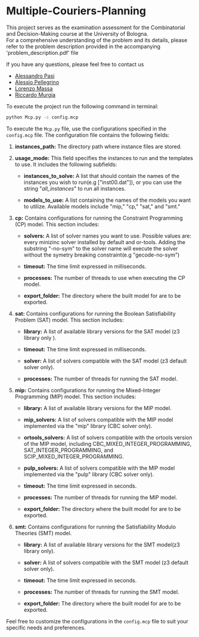 # Multiple-Couriers-Planning
This project serves as the examination assessment for the Combinatorial and Decision-Making course at the University of Bologna.  
For a comprehensive understanding of the problem and its details, please refer to the problem description provided in the accompanying 'problem_description.pdf' file

If you have any questions, please feel free to contact us  
- [Alessandro Pasi](mailto:alessandro.pasi8@studio.unibo.it)
- [Alessio Pellegrino](mailto:alessio.pellegrino@studio.unibo.it)
- [Lorenzo Massa](mailto:orenzo.massa6@studio.unibo.it)
- [Riccardo Murgia](mailto:iccardo.murgia2@studio.unibo.it)

To execute the project run the following command in terminal: 
```bash
python Mcp.py -c config.mcp
```

To execute the `Mcp.py` file, use the configurations specified in the `config.mcp` file. The configuration file contains the following fields:

1. **instances_path:** The directory path where instance files are stored.

2. **usage_mode:** This field specifies the instances to run and the templates to use. It includes the following subfields:

   - **instances_to_solve:** A list that should contain the names of the instances you wish to run(e.g \["inst00.dat"\]), or you can use the string "_all_instances_" to run all instances.

   - **models_to_use:** A list containing the names of the models you want to utilize. Available models include "mip," "cp," "sat," and "smt."

3. **cp:** Contains configurations for running the Constraint Programming (CP) model. This section includes:

   - **solvers:** A list of solver names you want to use. Possible values are: every minizinc solver installed by default and or-tools. Adding the substring "-no-sym" to the solver name will execute the solver without the symetry breaking constraint(e.g "gecode-no-sym")

   - **timeout:** The time limit expressed in milliseconds.

   - **processes:** The number of threads to use when executing the CP model.

    - **export_folder:** The directory where the built model for are to be exported.

4. **sat:** Contains configurations for running the Boolean Satisfiability Problem (SAT) model. This section includes:
   - **library:** A list of available library versions for the SAT model (z3 library only ).

   - **timeout:** The time limit expressed in milliseconds.

   - **solver:** A list of solvers compatible with the SAT model (z3 default solver only).

   - **processes:** The number of threads for running the SAT model.

5. **mip:** Contains configurations for running the Mixed-Integer Programming (MIP) model. This section includes:

   - **library:** A list of available library versions for the MIP model.

   - **mip_solvers:** A list of solvers compatible with the MIP model implemented via the "mip" library (CBC solver only).

   - **ortools_solvers:** A list of solvers compatible with the ortools version of the MIP model, including CBC_MIXED_INTEGER_PROGRAMMING, SAT_INTEGER_PROGRAMMING, and SCIP_MIXED_INTEGER_PROGRAMMING.

   - **pulp_solvers:** A list of solvers compatible with the MIP model implemented via the "pulp" library (CBC solver only).

   - **timeout:** The time limit expressed in seconds.

   - **processes:** The number of threads for running the MIP model.

    - **export_folder:** The directory where the built model for are to be exported.

6. **smt:** Contains configurations for running the Satisfiability Modulo Theories (SMT) model.
   - **library:** A list of available library versions for the SMT model(z3 library only).

   - **solver:** A list of solvers compatible with the SMT model (z3 default solver only).

   - **timeout:** The time limit expressed in seconds.
   
   - **processes:** The number of threads for running the SMT model.

   - **export_folder:** The directory where the built model for  are to be exported.


Feel free to customize the configurations in the `config.mcp` file to suit your specific needs and preferences.
